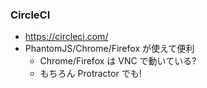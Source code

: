 ### CircleCI

* https://circleci.com/
* PhantomJS/Chrome/Firefox が使えて便利
  - Chrome/Firefox は VNC で動いている?
  - もちろん Protractor でも!
